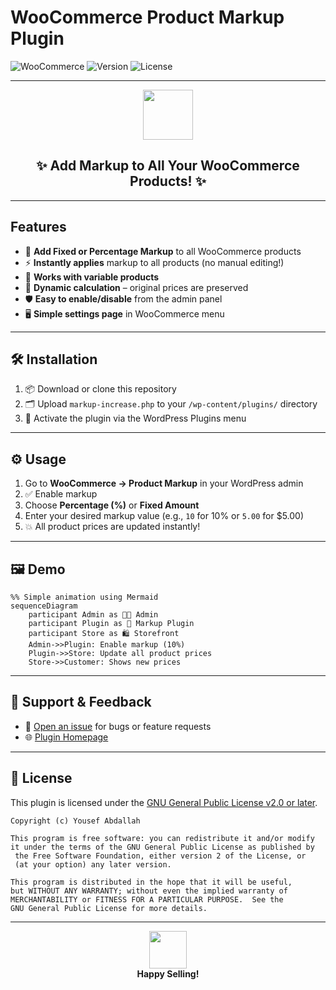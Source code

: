 #  WooCommerce Product Markup Plugin

![WooCommerce](https://img.shields.io/badge/WooCommerce-Compatible-purple?logo=woocommerce) ![Version](https://img.shields.io/badge/version-1.0.0-blue) ![License](https://img.shields.io/badge/license-GPLv2%2B-green)

---

<p align="center">
  <img src="https://img.icons8.com/color/96/000000/price-tag.png" width="80"/>
</p>

<h2 align="center">✨ Add Markup to All Your WooCommerce Products! ✨</h2>

---

## Features

- 💸 **Add Fixed or Percentage Markup** to all WooCommerce products
- ⚡ **Instantly applies** markup to all products (no manual editing!)
- 🛒 **Works with variable products**
- 🧮 **Dynamic calculation** – original prices are preserved
- 🛡️ **Easy to enable/disable** from the admin panel
- 🖥️ **Simple settings page** in WooCommerce menu

---

## 🛠️ Installation

1. 📦 Download or clone this repository
2. 🗂️ Upload `markup-increase.php` to your `/wp-content/plugins/` directory
3. 🔄 Activate the plugin via the WordPress Plugins menu

---

## ⚙️ Usage

1. Go to **WooCommerce → Product Markup** in your WordPress admin
2. ✅ Enable markup
3. Choose **Percentage (%)** or **Fixed Amount**
4. Enter your desired markup value (e.g., `10` for 10% or `5.00` for $5.00)
5. 💥 All product prices are updated instantly!

---

## 🖼️ Demo

```mermaid
%% Simple animation using Mermaid
sequenceDiagram
    participant Admin as 👩‍💻 Admin
    participant Plugin as 🔌 Markup Plugin
    participant Store as 🛍️ Storefront
    Admin->>Plugin: Enable markup (10%)
    Plugin->>Store: Update all product prices
    Store->>Customer: Shows new prices
```

---

## 📢 Support & Feedback

- 📝 [Open an issue](https://github.com/your-repo/issues) for bugs or feature requests
- 🌐 [Plugin Homepage](https://rakmyat.com/)

---

## 📄 License

This plugin is licensed under the [GNU General Public License v2.0 or later](https://www.gnu.org/licenses/gpl-2.0.html).

```
Copyright (c) Yousef Abdallah

This program is free software: you can redistribute it and/or modify
it under the terms of the GNU General Public License as published by
 the Free Software Foundation, either version 2 of the License, or
 (at your option) any later version.

This program is distributed in the hope that it will be useful,
but WITHOUT ANY WARRANTY; without even the implied warranty of
MERCHANTABILITY or FITNESS FOR A PARTICULAR PURPOSE.  See the
GNU General Public License for more details.
```

---

<p align="center">
  <img src="https://img.icons8.com/color/96/000000/rocket--v1.png" width="60"/>
  <br/>
  <b>Happy Selling!</b>
</p> 